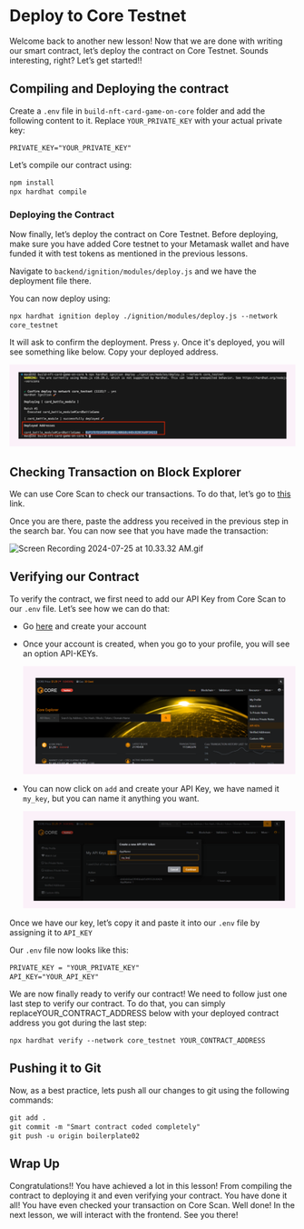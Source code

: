 # Deploy to Core Testnet

Welcome back to another new lesson! Now that we are done with writing our smart contract, let’s deploy the contract on Core Testnet. Sounds interesting, right? Let’s get started!! 

## Compiling and Deploying the contract

Create a `.env` file in `build-nft-card-game-on-core` folder and add the following content to it. Replace `YOUR_PRIVATE_KEY` with your actual private key:

```
PRIVATE_KEY="YOUR_PRIVATE_KEY"
```

Let’s compile our contract using:

```
npm install
npx hardhat compile
```

### Deploying the Contract

Now finally, let’s deploy the contract on Core Testnet. Before deploying, make sure you have added Core testnet to your Metamask wallet and have funded it with test tokens as mentioned in the previous lessons. 

Navigate to `backend/ignition/modules/deploy.js` and we have the deployment file there. 

You can now deploy using:

```
npx hardhat ignition deploy ./ignition/modules/deploy.js --network core_testnet
```

It will ask to confirm the deployment. Press `y`. Once it's deployed, you will see something like below. Copy your deployed address.

![core c4 (19).jpg](https://github.com/0xmetaschool/Learning-Projects/blob/main/assests_for_all/Battle%20Royale%20-%20core%20C4/3.%20Deployment%20and%20Frontend%20Integration/1%20Deploy%20to%20Core%20Testnet/core_c4_(19).jpg?raw=true)

## Checking Transaction on Block Explorer

We can use Core Scan to check our transactions. To do that, let’s go to [this](https://scan.test.btcs.network/) link.

Once you are there, paste the address you received in the previous step in the search bar. You can now see that you have made the transaction: 

![Screen Recording 2024-07-25 at 10.33.32 AM.gif](https://github.com/0xmetaschool/Learning-Projects/blob/main/assests_for_all/Battle%20Royale%20-%20core%20C4/3.%20Deployment%20and%20Frontend%20Integration/1%20Deploy%20to%20Core%20Testnet/Screen_Recording_2024-07-25_at_10.33.32_AM.gif?raw=true)

## Verifying our Contract

To verify the contract, we first need to add our API Key from Core Scan to our `.env` file. Let’s see how we can do that:

- Go [here](https://scan.test.btcs.network/) and create your account
- Once your account is created, when you go to your profile, you will see an option API-KEYs.
    
    ![Untitled](https://github.com/0xmetaschool/Learning-Projects/blob/main/assests_for_all/Battle%20Royale%20-%20core%20C4/3.%20Deployment%20and%20Frontend%20Integration/1%20Deploy%20to%20Core%20Testnet/Untitled.png?raw=true)
    
- You can now click on `add` and create your API Key, we have named it `my_key`, but you can name it anything you want.
    
    ![Untitled](https://github.com/0xmetaschool/Learning-Projects/blob/main/assests_for_all/Battle%20Royale%20-%20core%20C4/3.%20Deployment%20and%20Frontend%20Integration/1%20Deploy%20to%20Core%20Testnet/Untitled%201.png?raw=true)
    

Once we have our key, let’s copy it and paste it into our `.env` file by assigning it to `API_KEY`

Our `.env` file now looks like this:

```
PRIVATE_KEY = "YOUR_PRIVATE_KEY"
API_KEY="YOUR_API_KEY"
```

We are now finally ready to verify our contract! We need to follow just one last step to verify our contract. To do that, you can simply replaceYOUR_CONTRACT_ADDRESS below with your deployed contract address you got during the last step: 

```
npx hardhat verify --network core_testnet YOUR_CONTRACT_ADDRESS
```

## Pushing it to Git

Now, as a best practice, lets push all our changes to git using the following commands:

```
git add .
git commit -m "Smart contract coded completely"
git push -u origin boilerplate02
```

## Wrap Up

Congratulations!! You have achieved a lot in this lesson! From compiling the contract to deploying it and even verifying your contract. You have done it all! You have even checked your transaction on Core Scan. Well done! In the next lesson, we will interact with the frontend. See you there!
